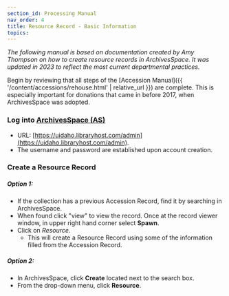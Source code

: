 ```yaml
---
section_id: Processing Manual
nav_order: 4
title: Resource Record - Basic Information
topics: 
---
```


*The following manual is based on documentation created by Amy Thompson on how to create resource records in ArchivesSpace. It was updated in 2023 to reflect the most current departmental practices.*

Begin by reviewing that all steps of the [Accession Manual]({{ '/content/accessions/rehouse.html' | relative_url }}) are complete. This is especially important for donations that came in before 2017, when ArchivesSpace was adopted.

### Log into [ArchivesSpace (AS)](https://uidaho.libraryhost.com/admin)
- URL: [https://uidaho.libraryhost.com/admin](https://uidaho.libraryhost.com/admin).
- The username and password are established upon account creation.

### Create a Resource Record
##### Option 1:
- If the collection has a previous Accession Record, find it by searching in ArchivesSpace. 
- When found click "view" to view the record. Once at the record viewer window, in upper right hand corner select **Spawn**.
- Click on *Resource*.
    - This will create a Resource Record using some of the information filled from the Accession Record.

##### Option 2:
- In ArchivesSpace, click **Create** located next to the search box.
- From the drop-down menu, click **Resource**.